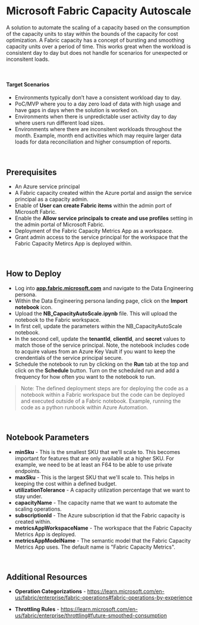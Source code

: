# Microsoft Fabric Capacity Autoscale

A solution to automate the scaling of a capacity based on the consumption of the capacity units to stay within the bounds of the capacity for cost optimization. A Fabric capacity has a concept of bursting and smoothing capacity units over a period of time. This works great when the workload is consistent day to day but does not handle for scenarios for unexpected or inconsitent loads. 

<br>

#### Target Scenarios
- Environments typically don’t have a consistent workload day to day.
- PoC/MVP where you to a day zero load of data with high usage and have gaps in days when the solution is worked on.
- Environments when there is unpredictable user activity day to day where users run different load sizes.
- Environments where there are inconsitent workloads throughout the month. Example, month end activities which may require larger data loads for data reconciliation and higher consumption of reports.

<br>

## Prerequisites
- An Azure service principal
- A Fabric capacity created within the Azure portal and assign the service principal as a capacity admin.
- Enable of **User can create Fabric items** within the admin port of Microsoft Fabric.
- Enable the **Allow service principals to create and use profiles** setting in the admin portal of Microsoft Fabric.
- Deployment of the Fabric Capacity Metrics App as a workspace.
- Grant admin access to the service principal for the workspace that the Fabric Capacity Metircs App is deployed within.

<br>

## How to Deploy
- Log into **[app.fabric.microsoft.com](https://app.fabric.microsoft.com/home?experience=data-engineering)** and navigate to the Data Engineering persona.
- Within the Data Engineering persona landing page, click on the **Import notebook** icon.
- Upload the **NB_CapacityAutoScale.ipynb** file. This will upload the notebook to the Fabric workspace.
- In first cell, update the parameters within the NB_CapacityAutoScale notebook.
- In the second cell, update the **tenantId**, **clientId**, and **secret** values to match those of the service principal. Note, the notebook includes code to acquire values from an Azure Key Vault if you want to keep the crendentials of the service principal secure.
- Schedule the notebook to run by clicking on the **Run** tab at the top and click on the **Schedule** button. Turn on the scheduled run and add a frequency for how often you want to the notebook to run. 
> Note: The defined deployment steps are for deploying the code as a notebook within a Fabric workspace but the code can be deployed and executed outside of a Fabric notebook. Example, running the code as a python runbook within Azure Automation.

<br>

## Notebook Parameters
- **minSku** - This is the smallest SKU that we'll scale to. This becomes important for features that are only available at a higher SKU. For example, we need to be at least an F64 to be able to use private endpoints.
- **maxSku** - This is the largest SKU that we'll scale to. This helps in keeping the cost within a defined budget.
- **utilizationTolerance** - A capacity utilization percentage that we want to stay under.
- **capacityName** - The capacity name that we want to automate the scaling operations.
- **subscriptionId** - The Azure subscription id that the Fabric capacity is created within.
- **metricsAppWorkspaceName** - The workspace that the Fabric Capacity Metrics App is deployed.
- **metricsAppModelName** - The semantic model that the Fabric Capacity Metrics App uses. The default name is "Fabric Capacity Metrics".

<br>

## Additional Resources
- **Operation Categorizations** - https://learn.microsoft.com/en-us/fabric/enterprise/fabric-operations#fabric-operations-by-experience

- **Throttling Rules** - https://learn.microsoft.com/en-us/fabric/enterprise/throttling#future-smoothed-consumption  

